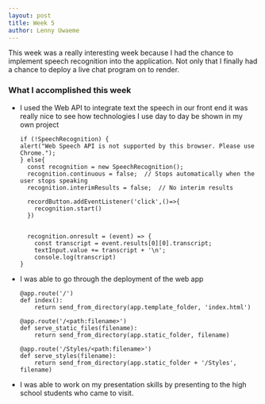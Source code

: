```yaml
---
layout: post
title: Week 5
author: Lenny Uwaeme
---
```

This week was a really interesting week because I had the chance to implement speech recognition into the application. Not only that I finally had a chance to deploy a live chat program on to render.
### What I accomplished this week

- I used the Web API to integrate text the speech in our front end it was really nice to see how technologies I use day to day be shown in my own project
  ```
  if (!SpeechRecognition) {
  alert("Web Speech API is not supported by this browser. Please use Chrome.");
  } else{
    const recognition = new SpeechRecognition();
    recognition.continuous = false;  // Stops automatically when the user stops speaking
    recognition.interimResults = false;  // No interim results
  
    recordButton.addEventListener('click',()=>{
      recognition.start()
    })
  
  
    recognition.onresult = (event) => {
      const transcript = event.results[0][0].transcript;
      textInput.value += transcript + '\n';
      console.log(transcript)
  }
  ```
- I was able to go through the deployment of the web app 
  ```
  @app.route('/')
  def index():
      return send_from_directory(app.template_folder, 'index.html')
  
  @app.route('/<path:filename>')
  def serve_static_files(filename):
      return send_from_directory(app.static_folder, filename)
  
  @app.route('/Styles/<path:filename>')
  def serve_styles(filename):
      return send_from_directory(app.static_folder + '/Styles', filename)

  ```
- I was able to work on my presentation skills by presenting to the high school students who came to visit.
